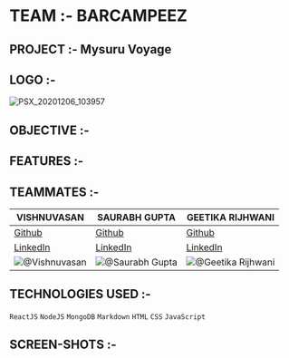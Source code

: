 # TEAM :- BARCAMPEEZ
## PROJECT :- Mysuru Voyage
## LOGO :-

![PSX_20201206_103957](https://user-images.githubusercontent.com/64918181/101376457-9e01b180-38d6-11eb-8a2a-79fb5590d47e.jpg)

## OBJECTIVE :-

## FEATURES :-

## TEAMMATES :-

| VISHNUVASAN | SAURABH GUPTA | GEETIKA RIJHWANI |
| --- | --- | ---
| [Github](https://github.com/Cipher-unhsiV "Vishnu profile") | [Github](https://github.com/sgupta8limitless "Saurabh profile") | [Github](https://github.com/GeetikaRijhwani?tab=repositories "Geetika profile")
| [LinkedIn](https://www.linkedin.com/in/vishnuvasan-srinivasan-0b2012194/ "Vishnu")| [LinkedIn](https://www.linkedin.com/in/saurabh-gupta-b70a37b2/ "Saurabh")| [LinkedIn](https://www.linkedin.com/in/geetikarijhwani/ "Geetika")
|![@Vishnuvasan](https://avatars.githubusercontent.com/Cipher-unhsiV?s=150&v=1)| ![@Saurabh Gupta](https://avatars.githubusercontent.com/sgupta8limitless?s=150&v=1) | ![@Geetika Rijhwani](https://avatars.githubusercontent.com/GeetikaRijhwani?s=150&v=1)





## TECHNOLOGIES USED :-

```ReactJS``` ```NodeJS``` ```MongoDB``` ```Markdown``` ```HTML``` ```CSS``` ```JavaScript```

## SCREEN-SHOTS :-


